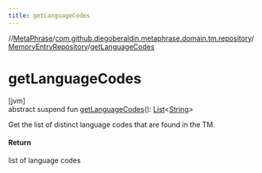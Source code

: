 ```yaml
---
title: getLanguageCodes
---
```

//[MetaPhrase](../../../index.html)/[com.github.diegoberaldin.metaphrase.domain.tm.repository](../index.html)/[MemoryEntryRepository](index.html)/[getLanguageCodes](get-language-codes.html)



# getLanguageCodes



[jvm]\
abstract suspend fun [getLanguageCodes](get-language-codes.html)(): [List](https://kotlinlang.org/api/latest/jvm/stdlib/kotlin.collections/-list/index.html)&lt;[String](https://kotlinlang.org/api/latest/jvm/stdlib/kotlin/-string/index.html)&gt;



Get the list of distinct language codes that are found in the TM.



#### Return



list of language codes




